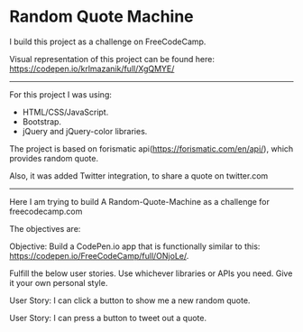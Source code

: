 # Random Quote Machine

I build this project as a challenge on FreeCodeCamp.

Visual representation of this project can be found here: https://codepen.io/krlmazanik/full/XgQMYE/

---

For this project I was using:
* HTML/CSS/JavaScript.
* Bootstrap.
* jQuery and jQuery-color libraries.

The project is based on forismatic api(https://forismatic.com/en/api/), which provides random quote.

Also, it was added Twitter integration, to share a quote on twitter.com

---

Here I am trying to build A Random-Quote-Machine as a challenge for freecodecamp.com

The objectives are:

Objective: Build a CodePen.io app that is functionally similar to this: https://codepen.io/FreeCodeCamp/full/ONjoLe/.

Fulfill the below user stories. Use whichever libraries or APIs you need. Give it your own personal style.

User Story: I can click a button to show me a new random quote.

User Story: I can press a button to tweet out a quote.
